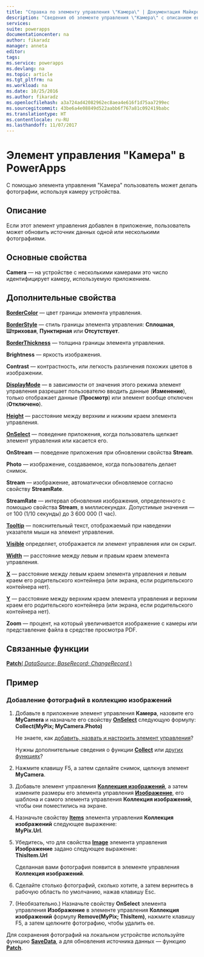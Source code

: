 ```yaml
---
title: "Справка по элементу управления \"Камера\" | Документация Майкрософт"
description: "Сведения об элементе управления \"Камера\" с описанием его свойств и примерами"
services: 
suite: powerapps
documentationcenter: na
author: fikaradz
manager: anneta
editor: 
tags: 
ms.service: powerapps
ms.devlang: na
ms.topic: article
ms.tgt_pltfrm: na
ms.workload: na
ms.date: 10/25/2016
ms.author: fikaradz
ms.openlocfilehash: a3a724ad42082962ec8aea4e616f1d75aa7299ec
ms.sourcegitcommit: 43be6a4e08849d522aabb6f767a81c092419babc
ms.translationtype: HT
ms.contentlocale: ru-RU
ms.lasthandoff: 11/07/2017
---
```

# <a name="camera-control-in-powerapps"></a>Элемент управления "Камера" в PowerApps
С помощью элемента управления "Камера" пользователь может делать фотографии, используя камеру устройства.

## <a name="description"></a>Описание
Если этот элемент управления добавлен в приложение, пользователь может обновить источник данных одной или несколькими фотографиями.

## <a name="key-properties"></a>Основные свойства
**Camera** — на устройстве с несколькими камерами это число идентифицирует камеру, используемую приложением.

## <a name="additional-properties"></a>Дополнительные свойства
**[BorderColor](properties-color-border.md)** — цвет границы элемента управления.

**[BorderStyle](properties-color-border.md)** — стиль границы элемента управления: **Сплошная**, **Штриховая**, **Пунктирная** или **Отсутствует**.

**[BorderThickness](properties-color-border.md)** — толщина границы элемента управления.

**Brightness** — яркость изображения.

**Contrast** — контрастность, или легкость различения похожих цветов в изображении.

**[DisplayMode](properties-core.md)** — в зависимости от значения этого режима элемент управления разрешает пользователю вводить данные (**Изменение**), только отображает данные (**Просмотр**) или элемент вообще отключен (**Отключено**).

**[Height](properties-size-location.md)** — расстояние между верхним и нижним краем элемента управления.

**[OnSelect](properties-core.md)** — поведение приложения, когда пользователь щелкает элемент управления или касается его.

**OnStream** — поведение приложения при обновлении свойства **Stream**.

**Photo** — изображение, создаваемое, когда пользователь делает снимок.

**Stream** — изображение, автоматически обновляемое согласно свойству **StreamRate**.

**StreamRate** — интервал обновления изображения, определенного с помощью свойства **Stream**, в миллисекундах.  Допустимые значения — от 100 (1/10 секунды) до 3 600 000 (1 час).

**[Tooltip](properties-core.md)** — пояснительный текст, отображаемый при наведении указателя мыши на элемент управления.

**[Visible](properties-core.md)** определяет, отображается ли элемент управления или он скрыт.

**[Width](properties-size-location.md)** — расстояние между левым и правым краем элемента управления.

**[X](properties-size-location.md)** — расстояние между левым краем элемента управления и левым краем его родительского контейнера (или экрана, если родительского контейнера нет).

**[Y](properties-size-location.md)** — расстояние между верхним краем элемента управления и верхним краем его родительского контейнера (или экрана, если родительского контейнера нет).

**Zoom** — процент, на который увеличивается изображение с камеры или представление файла в средстве просмотра PDF.

## <a name="related-functions"></a>Связанные функции
[**Patch**( *DataSource*; *BaseRecord*; *ChangeRecord* )](../functions/function-patch.md)

## <a name="example"></a>Пример
### <a name="add-photos-to-an-image-gallery-control"></a>Добавление фотографий в коллекцию изображений
1. Добавьте в приложение элемент управления **Камера**, назовите его **MyCamera** и назначьте его свойству **[OnSelect](properties-core.md)** следующую формулу:<br>
   **Collect(MyPix; MyCamera.Photo)**
   
    Не знаете, как [добавить, назвать и настроить элемент управления](../add-configure-controls.md)?
   
    Нужны дополнительные сведения о функции **[Collect](../functions/function-clear-collect-clearcollect.md)** или [других функциях](../formula-reference.md)?
2. Нажмите клавишу F5, а затем сделайте снимок, щелкнув элемент **MyCamera**.
3. Добавьте элемент управления **[Коллекция изображений](control-gallery.md)**, а затем измените размеры его элемента управления **[Изображение](control-image.md)**, его шаблона и самого элемента управления **Коллекция изображений**, чтобы они поместились на экране.
4. Назначьте свойству **[Items](properties-core.md)** элемента управления **Коллекция изображений** следующее выражение:<br>**MyPix.Url**.
5. Убедитесь, что для свойства **[Image](properties-visual.md)** элемента управления **Изображение** задано следующее выражение:<br>
   **ThisItem.Url**
   
    Сделанная вами фотография появится в элементе управления **Коллекция изображений**.
6. Сделайте столько фотографий, сколько хотите, а затем вернитесь в рабочую область по умолчанию, нажав клавишу Esc.
7. (Необязательно.) Назначьте свойству **OnSelect** элемента управления **Изображение** в элементе управления **Коллекция изображений** формулу **Remove(MyPix; ThisItem)**, нажмите клавишу F5, а затем щелкните фотографию, чтобы удалить ее.

Для сохранения фотографий на локальном устройстве используйте функцию **[SaveData](../functions/function-savedata-loaddata.md)**, а для обновления источника данных — функцию **[Patch](../functions/function-patch.md)**.

